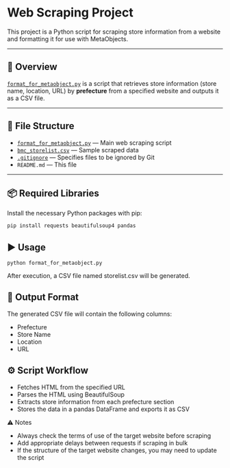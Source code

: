# Web Scraping Project

This project is a Python script for scraping store information from a website and formatting it for use with MetaObjects.

---

## 📌 Overview

[`format_for_metaobject.py`](format_for_metaobject.py) is a script that retrieves store information (store name, location, URL) by **prefecture** from a specified website and outputs it as a CSV file.

---

## 📁 File Structure

- [`format_for_metaobject.py`](format_for_metaobject.py) — Main web scraping script
- [`bmc_storelist.csv`](bmc_storelist.csv) — Sample scraped data
- [`.gitignore`](.gitignore) — Specifies files to be ignored by Git
- `README.md` — This file

---

## 📦 Required Libraries

Install the necessary Python packages with pip:

```bash
pip install requests beautifulsoup4 pandas
```

## ▶️ Usage

```
python format_for_metaobject.py
```

After execution, a CSV file named storelist.csv will be generated.

## 📝 Output Format

The generated CSV file will contain the following columns:

- Prefecture
- Store Name
- Location
- URL

## ⚙️ Script Workflow

- Fetches HTML from the specified URL
- Parses the HTML using BeautifulSoup
- Extracts store information from each prefecture section
- Stores the data in a pandas DataFrame and exports it as CSV

⚠️ Notes

- Always check the terms of use of the target website before scraping
- Add appropriate delays between requests if scraping in bulk
- If the structure of the target website changes, you may need to update the script
